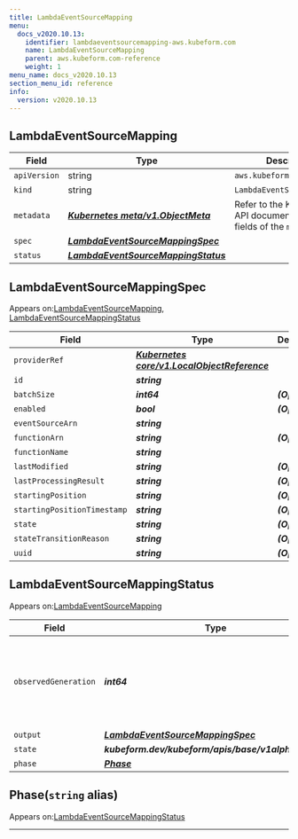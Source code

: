 ```yaml
---
title: LambdaEventSourceMapping
menu:
  docs_v2020.10.13:
    identifier: lambdaeventsourcemapping-aws.kubeform.com
    name: LambdaEventSourceMapping
    parent: aws.kubeform.com-reference
    weight: 1
menu_name: docs_v2020.10.13
section_menu_id: reference
info:
  version: v2020.10.13
---
```


## LambdaEventSourceMapping
| Field | Type | Description |
| ------ | ----- | ----------- |
| `apiVersion` | string | `aws.kubeform.com/v1alpha1` |
|    `kind` | string | `LambdaEventSourceMapping` |
| `metadata` | ***[Kubernetes meta/v1.ObjectMeta](https://kubernetes.io/docs/reference/generated/kubernetes-api/v1.13/#objectmeta-v1-meta)***|Refer to the Kubernetes API documentation for the fields of the `metadata` field.|
| `spec` | ***[LambdaEventSourceMappingSpec](#lambdaeventsourcemappingspec)***||
| `status` | ***[LambdaEventSourceMappingStatus](#lambdaeventsourcemappingstatus)***||
## LambdaEventSourceMappingSpec

Appears on:[LambdaEventSourceMapping](#lambdaeventsourcemapping), [LambdaEventSourceMappingStatus](#lambdaeventsourcemappingstatus)

| Field | Type | Description |
| ------ | ----- | ----------- |
| `providerRef` | ***[Kubernetes core/v1.LocalObjectReference](https://kubernetes.io/docs/reference/generated/kubernetes-api/v1.13/#localobjectreference-v1-core)***||
| `id` | ***string***||
| `batchSize` | ***int64***| ***(Optional)*** |
| `enabled` | ***bool***| ***(Optional)*** |
| `eventSourceArn` | ***string***||
| `functionArn` | ***string***| ***(Optional)*** |
| `functionName` | ***string***||
| `lastModified` | ***string***| ***(Optional)*** |
| `lastProcessingResult` | ***string***| ***(Optional)*** |
| `startingPosition` | ***string***| ***(Optional)*** |
| `startingPositionTimestamp` | ***string***| ***(Optional)*** |
| `state` | ***string***| ***(Optional)*** |
| `stateTransitionReason` | ***string***| ***(Optional)*** |
| `uuid` | ***string***| ***(Optional)*** |
## LambdaEventSourceMappingStatus

Appears on:[LambdaEventSourceMapping](#lambdaeventsourcemapping)

| Field | Type | Description |
| ------ | ----- | ----------- |
| `observedGeneration` | ***int64***| ***(Optional)*** Resource generation, which is updated on mutation by the API Server.|
| `output` | ***[LambdaEventSourceMappingSpec](#lambdaeventsourcemappingspec)***| ***(Optional)*** |
| `state` | ***kubeform.dev/kubeform/apis/base/v1alpha1.State***| ***(Optional)*** |
| `phase` | ***[Phase](#phase)***| ***(Optional)*** |
## Phase(`string` alias)

Appears on:[LambdaEventSourceMappingStatus](#lambdaeventsourcemappingstatus)

---
